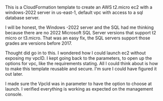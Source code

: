 This is a CloudFormation template to create an AWS t2.micro ec2 with a windows-2022 server in us-east-1, default vpc with access to a sql database server.


I will be honest, the Windows -2022 server and the SQL had me thinking because there are no  2022 Microsoft SQL Server versions  that support t2 micro or t3.micro. That was an easy fix, the SQL servers support those grades are versions before 2017.

Thought did go in to this. I wondered how I could launch ec2 without exposing my vpcID. I kept going back to the parameters, to open up the options for vpc, like the requirements stating. All I could think about is how to make this template reusable and secure.  I'm sure I could have figured it out later. 

I made sure the VpcId was in parameter to have the option to choose at launch.
I verified everything is working as expected on the management console. 
